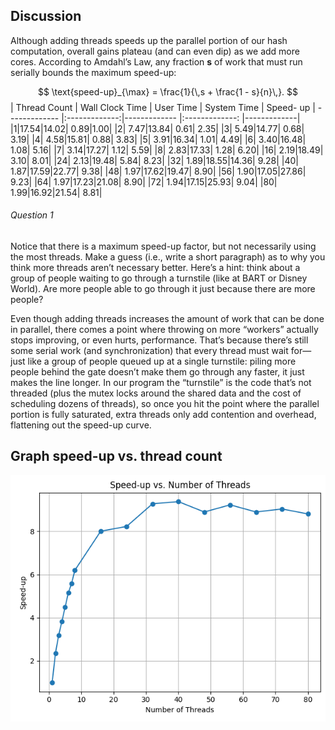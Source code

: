 

## Discussion

Although adding threads speeds up the parallel portion of our hash computation, overall gains plateau (and can even dip) as we add more cores. According to Amdahl’s Law, any fraction **s** of work that must run serially bounds the maximum speed-up:

$$
\text{speed-up}_{\max} = \frac{1}{\,s + \frac{1 - s}{n}\,}.
$$
| Thread Count | Wall Clock Time | User Time | System Time | Speed- up | 
------------- |:-------------:|------------- |:-------------: |-------------|
|1|17.54|14.02| 0.89|1.00|
|2| 7.47|13.84| 0.61| 2.35|
|3| 5.49|14.77| 0.68| 3.19|
|4| 4.58|15.81| 0.88| 3.83|
|5| 3.91|16.34| 1.01| 4.49|
|6| 3.40|16.48| 1.08| 5.16|
|7| 3.14|17.27| 1.12| 5.59|
|8| 2.83|17.33| 1.28| 6.20|
|16| 2.19|18.49| 3.10| 8.01|
|24| 2.13|19.48| 5.84| 8.23|
|32| 1.89|18.55|14.36| 9.28|
|40| 1.87|17.59|22.77| 9.38|
|48| 1.97|17.62|19.47| 8.90|
|56| 1.90|17.05|27.86| 9.23|
|64| 1.97|17.23|21.08| 8.90|
|72| 1.94|17.15|25.93| 9.04|
|80| 1.99|16.92|21.54| 8.81|

###### Question 1
Notice that there is a maximum speed-up factor, but not necessarily using the most threads. Make a guess (i.e., write a short paragraph) as to why you think more threads aren’t necessary better. Here’s a hint: think about a group of people waiting to go through a turnstile (like at BART or Disney World). Are more people able to go through it just because there are more people?

Even though adding threads increases the amount of work that can be done in parallel, there comes a point where throwing on more “workers” actually stops improving, or even hurts, performance. That’s because there’s still some serial work (and synchronization) that every thread must wait for—just like a group of people queued up at a single turnstile: piling more people behind the gate doesn’t make them go through any faster, it just makes the line longer. In our program the “turnstile” is the code that’s not threaded (plus the mutex locks around the shared data and the cost of scheduling dozens of threads), so once you hit the point where the parallel portion is fully saturated, extra threads only add contention and overhead, flattening out the speed-up curve.


## Graph speed-up vs. thread count

![Speed-up vs Threads](speedup.png)

